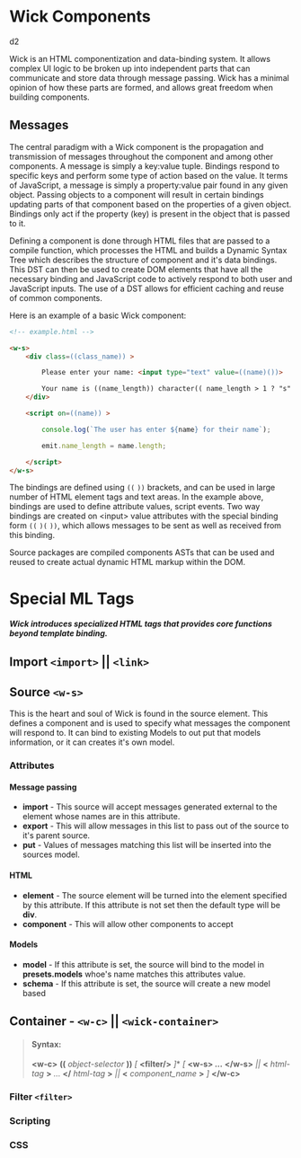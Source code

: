 # Wick Components

d2

Wick is an HTML componentization and data-binding system. It allows complex UI logic to be broken up into independent parts that can communicate and store data through message passing. Wick has a minimal opinion of how these parts are formed, and allows great freedom when building components.

## Messages

The central paradigm with a Wick component is the propagation and transmission of messages throughout the component and among other components. A message is simply a key:value tuple. Bindings respond to specific keys and perform some type of action based on the value. It terms of JavaScript, a message is simply a property:value pair found in any given object. Passing objects to a component will result in certain bindings updating parts of that component based on the properties of a given object. Bindings only act if the property (key) is present in the object that is passed to it.  

Defining a component is done through HTML files that are passed to a compile function, which processes the HTML and builds a Dynamic Syntax Tree which describes the structure of component and it's data bindings. This DST can then be used to create DOM elements that have all the necessary binding and JavaScript code to actively respond to both user and JavaScript inputs. The use of a DST allows for efficient caching and reuse of common components.  

Here is an example of a basic Wick component:

```html
<!-- example.html -->

<w-s>
	<div class=((class_name)) >

		Please enter your name: <input type="text" value=((name)())>

		Your name is ((name_length)) character(( name_length > 1 ? "s" : "" )) long.
	</div>

	<script on=((name)) >

		console.log(`The user has enter ${name} for their name`);

		emit.name_length = name.length;

	</script>
</w-s>

```

The bindings are defined using ``((`` ``))`` brackets, and can be used in large number of HTML element tags and text areas. In the example above, bindings are used to define attribute values, script events. Two way bindings are created on &lt;input&gt; value attributes with the special binding form ``((`` ``)(`` ``))``, which allows messages to be sent as well as received from this binding.

Source packages are compiled components ASTs that can be used and reused to create actual dynamic HTML markup within the DOM. 

# Special ML Tags

##### Wick introduces specialized HTML tags that provides core functions beyond template binding.

## Import ``<import>`` || ``<link>``


## Source ``<w-s>``

This is the heart and soul of Wick is found in the source element. This defines a component and is used to specify what messages the component will respond to. It can bind to existing Models to out put that models information, or it can creates it's own model.

### Attributes
#### Message passing
- **import** - This source will accept messages generated external to the element whose names are in this attribute.
- **export** - This will allow messages in this list to pass out of the source to it's parent source.
- **put** - Values of messages matching this list will be inserted into the sources model.

#### HTML

- **element** - The source element will be turned into the element specified by this attribute. If this attribute is not set then the default type will be **div**.
- **component** - This will allow other components to accept

#### Models

- **model** - If this attribute is set, the source will bind to the model in **presets.models** whoe's name matches this attributes value.
- **schema** - If this attribute is set, the source will create a new model based


## Container - ``<w-c>`` || ``<wick-container>``
>#### Syntax:
>**&lt;w-c>** **((** *object-selector* **))** *[* **&lt;filter/>**  *]*&ast; *[* **&lt;w-s> *...* &lt;/w-s>** *||* **&lt;** *html-tag* **>** *...* **&lt;/** *html-tag* **>** *||* **&lt;** *component_name* **>**  *]* **&lt;/w-c>**

### Filter ``<filter>``



### Scripting

### CSS
